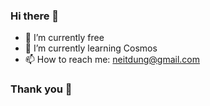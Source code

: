### Hi there 👋
- 🔭 I’m currently free
- 🌱 I’m currently learning Cosmos
- 📫 How to reach me: <a href="mailto:neitdung@gmail.com">neitdung@gmail.com</a>

### Thank you 🤟
